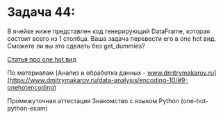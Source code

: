 # Задача 44:

В ячейке ниже представлен код генерирующий DataFrame, которая состоит всего из 1 столбца. 
Ваша задача перевести его в one hot вид. 
Сможете ли вы это сделать без get_dummies?

[Статья про one hot вид](https://colab.research.google.com/drive/1qKamnDiRmpRZkpiqWPkunBdAhmzhMcGz?usp=sharing)

По материалам [Анализ и обработка данных - www.dmitrymakarov.ru](https://www.dmitrymakarov.ru/data-analysis/encoding-10/#9-onehotencoding)


Промежуточная аттестация Знакомство с языком Python (one-hot-python-exam)

